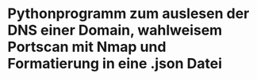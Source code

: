 # Pythonprogramm zum auslesen der DNS einer Domain, wahlweisem Portscan mit Nmap und Formatierung in eine .json Datei
